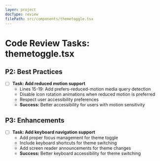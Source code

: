 ```yaml
---
layer: project
docType: review
filePath: src/components/themetoggle.tsx
---
```


# Code Review Tasks: themetoggle.tsx

## P2: Best Practices
- [ ] **Task: Add reduced motion support**
  - Lines 15-19: Add prefers-reduced-motion media query detection
  - Disable icon rotation animations when reduced motion is preferred
  - Respect user accessibility preferences
  - **Success:** Better accessibility for users with motion sensitivity

## P3: Enhancements
- [ ] **Task: Add keyboard navigation support**
  - Add proper focus management for theme toggle
  - Include keyboard shortcuts for theme switching
  - Add screen reader announcements for theme changes
  - **Success:** Better keyboard accessibility for theme switching 